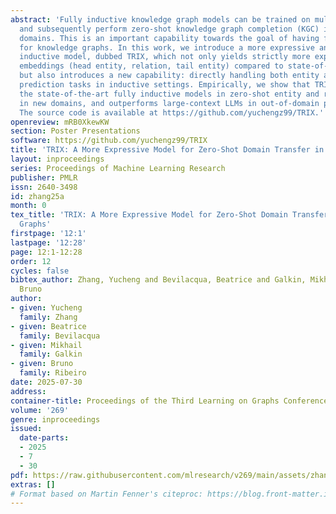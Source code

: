 ```yaml
---
abstract: 'Fully inductive knowledge graph models can be trained on multiple domains
  and subsequently perform zero-shot knowledge graph completion (KGC) in new unseen
  domains. This is an important capability towards the goal of having foundation models
  for knowledge graphs. In this work, we introduce a more expressive and capable fully
  inductive model, dubbed TRIX, which not only yields strictly more expressive triplet
  embeddings (head entity, relation, tail entity) compared to state-of-the-art methods,
  but also introduces a new capability: directly handling both entity and relation
  prediction tasks in inductive settings. Empirically, we show that TRIX outperforms
  the state-of-the-art fully inductive models in zero-shot entity and relation predictions
  in new domains, and outperforms large-context LLMs in out-of-domain predictions.
  The source code is available at https://github.com/yuchengz99/TRIX.'
openreview: mRB0XkewKW
section: Poster Presentations
software: https://github.com/yuchengz99/TRIX
title: 'TRIX: A More Expressive Model for Zero-Shot Domain Transfer in Knowledge Graphs'
layout: inproceedings
series: Proceedings of Machine Learning Research
publisher: PMLR
issn: 2640-3498
id: zhang25a
month: 0
tex_title: 'TRIX: A More Expressive Model for Zero-Shot Domain Transfer in Knowledge
  Graphs'
firstpage: '12:1'
lastpage: '12:28'
page: 12:1-12:28
order: 12
cycles: false
bibtex_author: Zhang, Yucheng and Bevilacqua, Beatrice and Galkin, Mikhail and Ribeiro,
  Bruno
author:
- given: Yucheng
  family: Zhang
- given: Beatrice
  family: Bevilacqua
- given: Mikhail
  family: Galkin
- given: Bruno
  family: Ribeiro
date: 2025-07-30
address:
container-title: Proceedings of the Third Learning on Graphs Conference
volume: '269'
genre: inproceedings
issued:
  date-parts:
  - 2025
  - 7
  - 30
pdf: https://raw.githubusercontent.com/mlresearch/v269/main/assets/zhang25a/zhang25a.pdf
extras: []
# Format based on Martin Fenner's citeproc: https://blog.front-matter.io/posts/citeproc-yaml-for-bibliographies/
---
```

